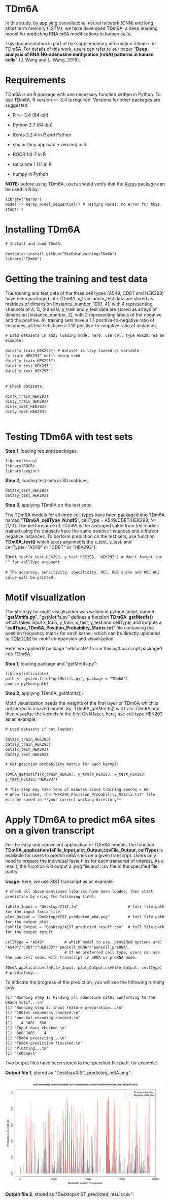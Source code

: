# TDm6A
In this study, by applying convolutional neural network (CNN) and long short term memory (LSTM), we have developed TDm6A, a deep learning model for predicting RNA m6A modifications in human cells.   

This documentation is part of the supplementary information release for TDm6A. For details of this work, users can refer to our paper "**Deep analysis of RNA N6-adenosine methylation (m6A) patterns in human cells**" (J. Wang  and L. Wang, 2019). 

# Requirements 
TDm6A is an R package with one necessary function written in Python. To use TDm6A, R version >= 3.4 is required. Versions for other packages are suggested. 

- R >= 3.4 (64-bit)

- Python 2.7 (64-bit)

- Keras 2.2.4 in R and Python

- seqinr (any applicable version) in R

- ROCR 1.0-7 in R

- reticulate 1.11.1 in R

- numpy in Python

**NOTE:** before using TDm6A, users should verify that the [Keras](https://keras.rstudio.com) package can be used in R by:
```
library("keras")
model <- keras_model_sequential() # Testing keras, no error for this step!!!!
```

# Installing TDm6A 
``` 
# Install and load TDm6A: 

devtools::install_github("BioDataLearning/TDm6A") 
library("TDm6A") 
``` 

# Getting the training and test data 
The training and test data of the three cell types (A549, CD8T and HEK293) have been packaged into TDm6A. x_train and x_test data are stored as matrices of dimension [instance_number, 1001, 4], with 4 representing channels of A, C, G and U; y_train and y_test data are stored as arrays of dimension [instance_number, 2], with 2 representing labels of the negative and the positive. All training sets have a 1:1 positive-to-negative ratio of instances, all test sets have a 1:10 positive-to-negative ratio of instances.

``` 
# Load datasets in lazy loading mode, here, use cell type HEK293 as an example:

data("x_train_HEK293") # dataset is lazy loaded as variable “x_train_HEK293” until being used
data("y_train_HEK293")
data("x_test_HEK293")  
data("y_test_HEK293") 


# Check datasets:

dim(x_train_HEK293) 
dim(y_train_HEK293) 
dim(x_test_HEK293) 
dim(y_test_HEK293)


``` 


# Testing TDm6A with test sets 
**Step 1**, loading required packages: 

``` 
library(keras) 
library(ROCR) 
library(seqinr)
``` 
**Step 2**, loading test sets in 3D matrices: 

```  
data(x_test_HEK293)
data(y_test_HEK293) 
``` 
**Step 3**, applying TDm6A on the test sets: 

The TDm6A models for all three cell types have been packaged into TDm6A named "**TDm6A_cellType_N.hdf5**", cellType = A549/CD8T/HEK293, N=[1,10]. The performance of TDm6A is the averaged value from ten models trained using the datasets have the same positive instances and different negative instances. To perform prediction on the test sets, use function **TDm6A_test()** which takes arguments the x_test, y_test, and cellType(="A549" or "CD8T" or "HEK293"): 

``` 
TDm6A_test(x_test_HEK293, y_test_HEK293, "HEK293") # don't forget the "" for cellType argument 

# The accuracy, sensitivity, specificity, MCC, ROC curve and ROC AUC value will be printed. 
``` 

# Motif visualization 
The strategy for motif visualization was written in python script, named "**getMotifs.py**". "getMotifs.py" defines a function **TDm6A_getMotifs()** which takes input x_train, y_train, x_test, y_test and cellType, and outputs a "**cellType_TDm6A_Position_Probability_Matrix.txt**" file containing the position frequency matrix for each kernel, which can be directly uploaded to [TOMTOM](http://meme-suite.org/tools/tomtom) for motif comparision and visualization. 

Here, we applied R package "reticulate" to run this python script packaged into TDm6A. 

**Step 1**, loading package and "getMotifs.py": 

``` 
library(reticulate) 
path <- system.file("getMotifs.py", package = "TDm6A")
source_python(path) 
``` 
**Step 2**, applying TDm6A_getMotifs(): 

Motif visualization needs the weights of the first layer of TDm6A which is not stored in a saved model. So, TDm6A_getMotifs() will train TDm6A and then visualize the kernels in the first CNN layer, here, use cell type HEK293 as an example:

``` 
# Load datasets if not loaded: 

data(x_train_HEK293) 
data(y_train_HEK293) 
data(x_test_HEK293) 
data(y_test_HEK293) 
```

```
# Get position probability matrix for each kernel: 

TDm6A_getMotifs(x_train_HEK293, y_train_HEK293, x_test_HEK293, y_test_HEK293,"HEK293") 

# This step may take tens of minutes since training epochs = 60
# When finished, the "HEK293_Position_Probability_Matrix.txt" file will be saved in **your current working directory** 
``` 

# Apply TDm6A to predict m6A sites on a given transcript 
For the easy and convinient application of TDm6A models, the function **TDm6A_application(faFile_Input,plot_Output,csvFile_Output, cellType)** is available for users to predict m6A sites on a given transcript. Users only need to prepare the individual fasta files for each transcript of interest. As a result, the fucntion will output a .png file and .csv file to the specified file paths.

**Usage:** here, we use XIST transcript as an example:

```
# check all above mentioned libaries have been loaded, then start prediction by using the following lines:

faFile_Input = "Desktop/XIST.fa"                      # full file path for the input fasta file
plot_Output = "Desktop/XIST_predicted_m6A.png"        # full file path for the output plot   
csvFile_Output = "Desktop/XIST_predicted_result.csv"  # full file path for the output result

cellType = "A549"         # which model to use, provided options are: "A549"/"CD8T"/"HEK293"/"panCell_mRNA"/"panCell_preRNA".
                          # If no preferred cell type, users can use the pan-cell model with transcript in mRNA or preRNA mode.

TDm6A_application(faFile_Input, plot_Output,csvFile_Output, cellType)   # predicting...
```

To indicate the progress of the prediction, you will see the following running logs:
```
[1] "Running step 1: Finding all adenosine sites conforming to the DRACH motif...\n"
[1] "Running step 2: Input feature preparation...\n"
[1] "1001nt sequences checked.\n"
[1] "one-hot-encoding checked.\n"
[1]    4 1001  360
[1] "Input data checked.\n"
[1]  360 1001    4
[1] "TDm6A predicting...\n"
[1] "TDm6A prediction finished.\n"
[1] "Plotting...\n"
[1] "\nDone\n"
```

Two output files have been stored to the specified file path, for example:

**Output file 1**, stored as "Desktop/XIST_predicted_m6A.png":

![GitHub Logo](example/XIST_predicted_m6A.png)

**Output file 2**, stored as "Desktop/XIST_predicted_result.csv":



